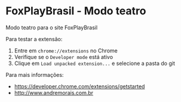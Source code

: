 # FoxPlayBrasil - Modo teatro
Modo teatro para o site FoxPlayBrasil

Para testar a extensão:

1. Entre em `chrome://extensions` no Chrome
2. Verifique se o `Developer mode` está ativo
3. Clique em `Load unpacked extension...` e selecione a pasta do git

Para mais informações:
* https://developer.chrome.com/extensions/getstarted
* http://www.andremorais.com.br
